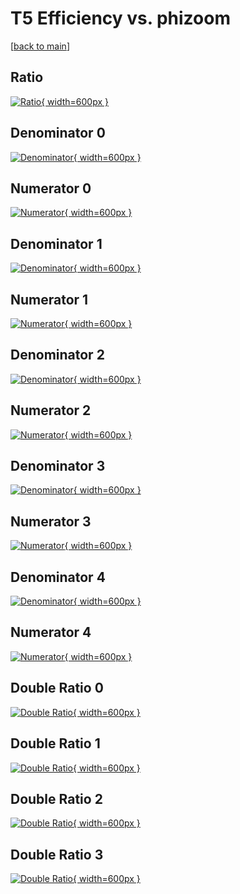 # T5 Efficiency vs. phizoom

[[back to main](./)]



## Ratio

[![Ratio](../mtv/var/T5_base_13_-1_eff_phizoom.png){ width=600px }](../mtv/var/T5_base_13_-1_eff_phizoom.pdf)

## Denominator 0

[![Denominator](../mtv/den/T5_base_13_-1_eff_phizoom_den0.png){ width=600px }](../mtv/den/T5_base_13_-1_eff_phizoom_den0.pdf)

## Numerator 0

[![Numerator](../mtv/num/T5_base_13_-1_eff_phizoom_num0.png){ width=600px }](../mtv/num/T5_base_13_-1_eff_phizoom_num0.pdf)

## Denominator 1

[![Denominator](../mtv/den/T5_base_13_-1_eff_phizoom_den1.png){ width=600px }](../mtv/den/T5_base_13_-1_eff_phizoom_den1.pdf)

## Numerator 1

[![Numerator](../mtv/num/T5_base_13_-1_eff_phizoom_num1.png){ width=600px }](../mtv/num/T5_base_13_-1_eff_phizoom_num1.pdf)

## Denominator 2

[![Denominator](../mtv/den/T5_base_13_-1_eff_phizoom_den2.png){ width=600px }](../mtv/den/T5_base_13_-1_eff_phizoom_den2.pdf)

## Numerator 2

[![Numerator](../mtv/num/T5_base_13_-1_eff_phizoom_num2.png){ width=600px }](../mtv/num/T5_base_13_-1_eff_phizoom_num2.pdf)

## Denominator 3

[![Denominator](../mtv/den/T5_base_13_-1_eff_phizoom_den3.png){ width=600px }](../mtv/den/T5_base_13_-1_eff_phizoom_den3.pdf)

## Numerator 3

[![Numerator](../mtv/num/T5_base_13_-1_eff_phizoom_num3.png){ width=600px }](../mtv/num/T5_base_13_-1_eff_phizoom_num3.pdf)

## Denominator 4

[![Denominator](../mtv/den/T5_base_13_-1_eff_phizoom_den4.png){ width=600px }](../mtv/den/T5_base_13_-1_eff_phizoom_den4.pdf)

## Numerator 4

[![Numerator](../mtv/num/T5_base_13_-1_eff_phizoom_num4.png){ width=600px }](../mtv/num/T5_base_13_-1_eff_phizoom_num4.pdf)

## Double Ratio 0

[![Double Ratio](../mtv/ratio/T5_base_13_-1_eff_phizoom_ratio0.png){ width=600px }](../mtv/ratio/T5_base_13_-1_eff_phizoom_ratio0.pdf)

## Double Ratio 1

[![Double Ratio](../mtv/ratio/T5_base_13_-1_eff_phizoom_ratio1.png){ width=600px }](../mtv/ratio/T5_base_13_-1_eff_phizoom_ratio1.pdf)

## Double Ratio 2

[![Double Ratio](../mtv/ratio/T5_base_13_-1_eff_phizoom_ratio2.png){ width=600px }](../mtv/ratio/T5_base_13_-1_eff_phizoom_ratio2.pdf)

## Double Ratio 3

[![Double Ratio](../mtv/ratio/T5_base_13_-1_eff_phizoom_ratio3.png){ width=600px }](../mtv/ratio/T5_base_13_-1_eff_phizoom_ratio3.pdf)

